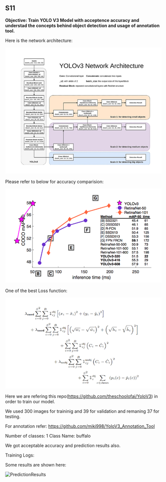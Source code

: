 ## S11
**Objective: Train YOLO V3 Model with acceptence accuracy and understad the concepts behind object detection and usage of annotation tool.**

Here is the network architecture:

![Architecture](image-2.png)

Please refer to below for accuracy comparision:

![Accuracy](image-1.png)

One of the best Loss function:

![Loss Function](image.png)

Here we are refering this repo(https://github.com/theschoolofai/YoloV3) in order to train our model.

We used 300 images for traininig and 39 for validation and remaning 37 for testing.

For annotation refer: https://github.com/miki998/YoloV3_Annotation_Tool

Number of classes: 1
Class Name: buffalo

We got acceptable accuracy and prediction results also.

Training Logs: 

Some results are shown here:

![PredictionResults](./Capture.PNG)